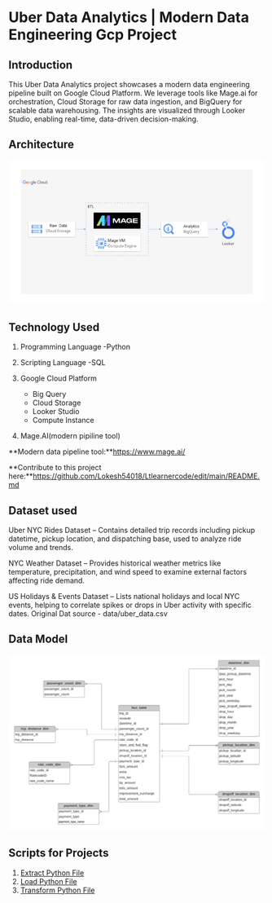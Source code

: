# Uber Data Analytics  | Modern Data Engineering Gcp Project

## Introduction
This Uber Data Analytics project showcases a modern data engineering pipeline built on Google Cloud Platform. We leverage tools like Mage.ai for orchestration, Cloud Storage for raw data ingestion, and BigQuery for scalable data warehousing. The insights are visualized through Looker Studio, enabling real-time, data-driven decision-making.

 ## Architecture
![Project Architecture](architecture.jpg) 

## Technology Used
1. Programming Language -Python
2. Scripting Language -SQL
3. Google Cloud Platform
    -  Big Query
    -  Cloud Storage
    -  Looker Studio
    - Compute Instance
 
5. Mage.AI(modern pipiline tool)

**Modern data pipeline tool:**https://www.mage.ai/

**Contribute to this project here:**https://github.com/Lokesh54018/Ltlearnercode/edit/main/README.md

## Dataset used
Uber NYC Rides Dataset – Contains detailed trip records including pickup datetime, pickup location, and dispatching base, used to analyze ride volume and trends.

NYC Weather Dataset – Provides historical weather metrics like temperature, precipitation, and wind speed to examine external factors affecting ride demand.

US Holidays & Events Dataset – Lists national holidays and local NYC events, helping to correlate spikes or drops in Uber activity with specific dates.
Original Dat source - data/uber_data.csv

## Data Model
![Data model](data_model.jpeg) 

## Scripts for Projects
1. [Extract Python File](mage-files/extract.py)
2. [Load Python File](mage-files/load.py)
3. [Transform Python File](mage-files/transform.py)


